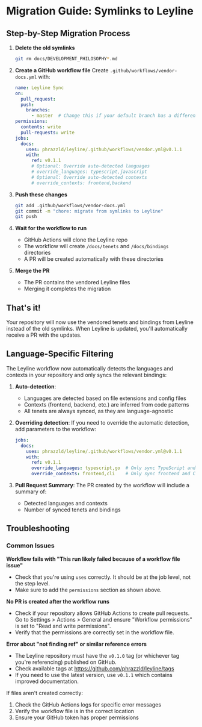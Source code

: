 # Migration Guide: Symlinks to Leyline

## Step-by-Step Migration Process

1. **Delete the old symlinks**

   ```bash
   git rm docs/DEVELOPMENT_PHILOSOPHY*.md
   ```

1. **Create a GitHub workflow file**
   Create `.github/workflows/vendor-docs.yml` with:

   ```yaml
   name: Leyline Sync
   on:
     pull_request:
     push:
       branches:
         - master  # Change this if your default branch has a different name
   permissions:
     contents: write
     pull-requests: write
   jobs:
     docs:
       uses: phrazzld/leyline/.github/workflows/vendor.yml@v0.1.1
       with:
         ref: v0.1.1
         # Optional: Override auto-detected languages
         # override_languages: typescript,javascript
         # Optional: Override auto-detected contexts
         # override_contexts: frontend,backend
   ```

1. **Push these changes**

   ```bash
   git add .github/workflows/vendor-docs.yml
   git commit -m "chore: migrate from symlinks to Leyline"
   git push
   ```

1. **Wait for the workflow to run**

   - GitHub Actions will clone the Leyline repo
   - The workflow will create `/docs/tenets` and `/docs/bindings` directories
   - A PR will be created automatically with these directories

1. **Merge the PR**

   - The PR contains the vendored Leyline files
   - Merging it completes the migration

## That's it!

Your repository will now use the vendored tenets and bindings from Leyline instead of the old symlinks. When Leyline is updated, you'll automatically receive a PR with the updates.

## Language-Specific Filtering

The Leyline workflow now automatically detects the languages and contexts in your repository and only syncs the relevant bindings:

1. **Auto-detection**:

   - Languages are detected based on file extensions and config files
   - Contexts (frontend, backend, etc.) are inferred from code patterns
   - All tenets are always synced, as they are language-agnostic

1. **Overriding detection**:
   If you need to override the automatic detection, add parameters to the workflow:

   ```yaml
   jobs:
     docs:
       uses: phrazzld/leyline/.github/workflows/vendor.yml@v0.1.1
       with:
         ref: v0.1.1
         override_languages: typescript,go  # Only sync TypeScript and Go bindings
         override_contexts: frontend,cli    # Only sync frontend and CLI contexts
   ```

1. **Pull Request Summary**:
   The PR created by the workflow will include a summary of:

   - Detected languages and contexts
   - Number of synced tenets and bindings

## Troubleshooting

### Common Issues

**Workflow fails with "This run likely failed because of a workflow file issue"**

- Check that you're using `uses` correctly. It should be at the job level, not the step level.
- Make sure to add the `permissions` section as shown above.

**No PR is created after the workflow runs**

- Check if your repository allows GitHub Actions to create pull requests. Go to Settings > Actions > General and ensure "Workflow permissions" is set to "Read and write permissions".
- Verify that the permissions are correctly set in the workflow file.

**Error about "not finding ref" or similar reference errors**

- The Leyline repository must have the `v0.1.0` tag (or whichever tag you're referencing) published on GitHub.
- Check available tags at https://github.com/phrazzld/leyline/tags
- If you need to use the latest version, use `v0.1.1` which contains improved documentation.

If files aren't created correctly:

1. Check the GitHub Actions logs for specific error messages
1. Verify the workflow file is in the correct location
1. Ensure your GitHub token has proper permissions
